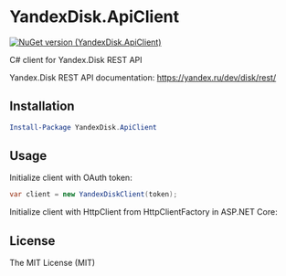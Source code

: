 # YandexDisk.ApiClient
[![NuGet version (YandexDisk.ApiClient)](https://img.shields.io/nuget/v/YandexDisk.ApiClient.svg?style=flat-square)](https://www.nuget.org/packages/YandexDisk.ApiClient/)

C# client for Yandex.Disk REST API

Yandex.Disk REST API documentation: https://yandex.ru/dev/disk/rest/

## Installation

```powershell
Install-Package YandexDisk.ApiClient
```

## Usage

Initialize client with OAuth token:
```csharp
var client = new YandexDiskClient(token);
```

Initialize client with HttpClient from HttpClientFactory in ASP.NET Core:



## License

The MIT License (MIT)
